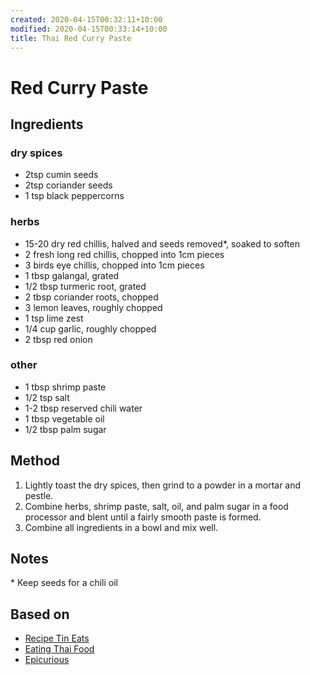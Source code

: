 ```yaml
---
created: 2020-04-15T00:32:11+10:00
modified: 2020-04-15T00:33:14+10:00
title: Thai Red Curry Paste
---
```


# Red Curry Paste

## Ingredients

### dry spices

- 2tsp cumin seeds
- 2tsp coriander seeds
- 1 tsp black peppercorns

### herbs

- 15-20 dry red chillis, halved and seeds removed*, soaked to soften
- 2 fresh long red chillis, chopped into 1cm pieces
- 3 birds eye chillis, chopped into 1cm pieces
- 1 tbsp galangal, grated
- 1/2 tbsp turmeric root, grated
- 2 tbsp coriander roots, chopped
- 3 lemon leaves, roughly chopped
- 1 tsp lime zest
- 1/4 cup garlic, roughly chopped
- 2 tbsp red onion

### other

- 1 tbsp shrimp paste
- 1/2 tsp salt
- 1-2 tbsp reserved chili water
- 1 tbsp vegetable oil
- 1/2 tbsp palm sugar

## Method

1. Lightly toast the dry spices, then grind to a powder in a mortar and pestle.
2. Combine herbs, shrimp paste, salt, oil, and palm sugar in a food processor and blent until a fairly smooth paste is formed.
3. Combine all ingredients in a bowl and mix well.

## Notes

\* Keep seeds for a chili oil


## Based on

- [Recipe Tin Eats](https://www.recipetineats.com/thai-red-curry-paste/)
- [Eating Thai Food](https://www.eatingthaifood.com/thai-red-curry-paste-recipe/)
- [Epicurious](https://www.epicurious.com/recipes/food/views/thai-red-curry-paste-109465)